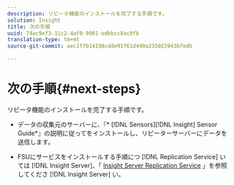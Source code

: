 ```yaml
---
description: リピータ機能のインストールを完了する手順です。
solution: Insight
title: 次の手順
uuid: 74ac9ef3-11c2-4af0-9901-edbbcc8ac0fb
translation-type: tm+mt
source-git-commit: aec1f7b14198cdde91f61d490a235022943bfedb

---
```



# 次の手順{#next-steps}

リピータ機能のインストールを完了する手順です。

* データの収集元のサーバーに、『* [!DNL Sensors][!DNL Insight] Sensor Guide*』の説明に従ってをインストールし、リピーターサーバーにデータを送信します。

* FSUにサービスをインストールする手順につ [!DNL Replication Service] いては [!DNL Insight Server]、「 [Insight Server Replication Service](../../../../home/c-inst-svr/c-ins-svr-rep-svc/c-ins-svr-rep-svc.md#concept-926e654e80d943a0b6ac44a82a510d92) 」を参照してくださ [!DNL Insight Server] い。

